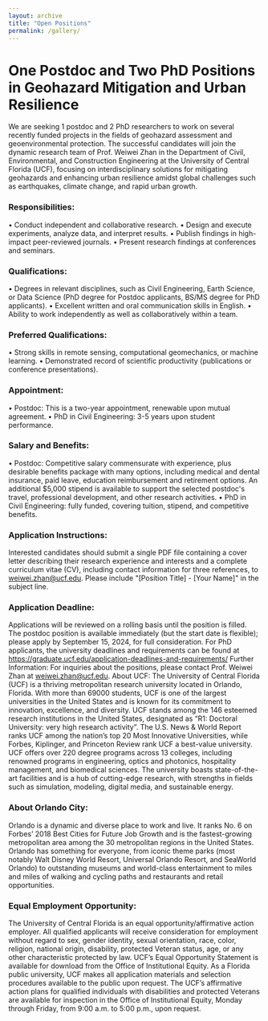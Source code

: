 ```yaml
---
layout: archive
title: "Open Positions"
permalink: /gallery/
---
```

# One Postdoc and Two PhD Positions in Geohazard Mitigation and Urban Resilience

We are seeking 1 postdoc and 2 PhD researchers to work on several recently funded projects in the fields of geohazard assessment and geoenvironmental protection. The successful candidates will join the dynamic research team of Prof. Weiwei Zhan in the Department of Civil, Environmental, and Construction Engineering at the University of Central Florida (UCF), focusing on interdisciplinary solutions for mitigating geohazards and enhancing urban resilience amidst global challenges such as earthquakes, climate change, and rapid urban growth.

### Responsibilities: 
•	Conduct independent and collaborative research.
•	Design and execute experiments, analyze data, and interpret results.
•	Publish findings in high-impact peer-reviewed journals.
•	Present research findings at conferences and seminars.

### Qualifications:
•	Degrees in relevant disciplines, such as Civil Engineering, Earth Science, or Data Science (PhD degree for Postdoc applicants, BS/MS degree for PhD applicants).
•	Excellent written and oral communication skills in English.
•	Ability to work independently as well as collaboratively within a team.
### Preferred Qualifications: 
•	Strong skills in remote sensing, computational geomechanics, or machine learning. 
•	Demonstrated record of scientific productivity (publications or conference presentations).

### Appointment: 
•	Postdoc: This is a two-year appointment, renewable upon mutual agreement.
•	PhD in Civil Engineering: 3-5 years upon student performance.

### Salary and Benefits: 
•	Postdoc: Competitive salary commensurate with experience, plus desirable benefits package with many options, including medical and dental insurance, paid leave, education reimbursement and retirement options. An additional $5,000 stipend is available to support the selected postdoc's travel, professional development, and other research activities. 
•	PhD in Civil Engineering: fully funded, covering tuition, stipend, and competitive benefits.

### Application Instructions: 
Interested candidates should submit a single PDF file containing a cover letter describing their research experience and interests and a complete curriculum vitae (CV), including contact information for three references, to weiwei.zhan@ucf.edu. Please include "[Position Title] - [Your Name]" in the subject line. 

### Application Deadline: 
Applications will be reviewed on a rolling basis until the position is filled. The postdoc position is available immediately (but the start date is flexible); please apply by September 15, 2024, for full consideration. For PhD applicants, the university deadlines and requirements can be found at https://graduate.ucf.edu/application-deadlines-and-requirements/
Further Information: For inquiries about the positions, please contact Prof. Weiwei Zhan at weiwei.zhan@ucf.edu.
About UCF: The University of Central Florida (UCF) is a thriving metropolitan research university located in Orlando, Florida. With more than 69000 students, UCF is one of the largest universities in the United States and is known for its commitment to innovation, excellence, and diversity. UCF stands among the 146 esteemed research institutions in the United States, designated as “R1: Doctoral University: very high research activity”. The U.S. News & World Report ranks UCF among the nation’s top 20 Most Innovative Universities, while Forbes, Kiplinger, and Princeton Review rank UCF a best-value university. UCF offers over 220 degree programs across 13 colleges, including renowned programs in engineering, optics and photonics, hospitality management, and biomedical sciences. The university boasts state-of-the-art facilities and is a hub of cutting-edge research, with strengths in fields such as simulation, modeling, digital media, and sustainable energy. 

### About Orlando City: 
Orlando is a dynamic and diverse place to work and live. It ranks No. 6 on Forbes’ 2018 Best Cities for Future Job Growth and is the fastest-growing metropolitan area among the 30 metropolitan regions in the United States. Orlando has something for everyone, from iconic theme parks (most notably Walt Disney World Resort, Universal Orlando Resort, and SeaWorld Orlando) to outstanding museums and world-class entertainment to miles and miles of walking and cycling paths and restaurants and retail opportunities. 

### Equal Employment Opportunity:
The University of Central Florida is an equal opportunity/affirmative action employer. All qualified applicants will receive consideration for employment without regard to sex, gender identity, sexual orientation, race, color, religion, national origin, disability, protected Veteran status, age, or any other characteristic protected by law. UCF’s Equal Opportunity Statement is available for download from the Office of Institutional Equity. As a Florida public university, UCF makes all application materials and selection procedures available to the public upon request. The UCF’s affirmative action plans for qualified individuals with disabilities and protected Veterans are available for inspection in the Office of Institutional Equity, Monday through Friday, from 9:00 a.m. to 5:00 p.m., upon request.





<!-- [Mega landslide front](/images/DGB-Front-View.jpg)

[Mega landslide top](/images/DGB-top.jpg)

[Mega landslide deposit](/images/DGB-Deposit.jpg)

[Fieldtrip with Mauri McSaveney](/images/FieldTrip.jpg)

[3D tunnel obtained by Laser Scanner](/images/EGX-Tunnel-Deformation.jpg)

[Slope monitoring via GBSAR](/images/GBSAR.jpg)

[Clemson football](/images/ClemsonFootball.jpg)

[PhD graduation ceremony](/images/Graduation-Ceremony.jpg) -->